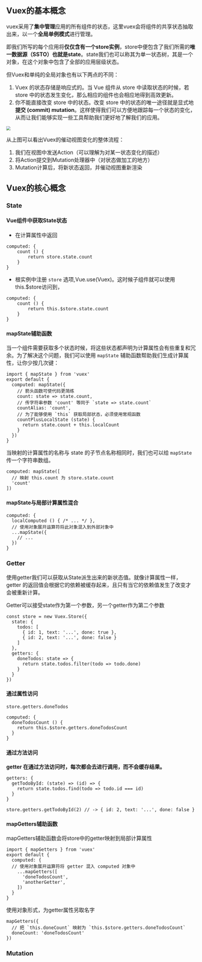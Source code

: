 ## Vuex的基本概念

vuex采用了**集中管理**应用的所有组件的状态，这里vuex会将组件的共享状态抽取出来，以一个**全局单例模式**进行管理。

即我们所写的每个应用将**仅仅含有一个store实例**，store中便包含了我们所需的**唯一数据源（SSTO）也就是state**。state我们也可以称其为单一状态树，其是一个对象，在这个对象中包含了全部的应用层级状态。

但Vuex和单纯的全局对象也有以下两点的不同：

1. Vuex 的状态存储是响应式的。当 Vue 组件从 store 中读取状态的时候，若 store 中的状态发生变化，那么相应的组件也会相应地得到高效更新。
2. 你不能直接改变 store 中的状态。改变 store 中的状态的唯一途径就是显式地**提交 (commit) mutation**。这样使得我们可以方便地跟踪每一个状态的变化，从而让我们能够实现一些工具帮助我们更好地了解我们的应用。

<img src="https://vuex.vuejs.org/vuex.png" style="zoom: 67%;" />

从上图可以看出Vuex的催动视图变化的整体流程：

1. 我们在视图中发送Action（可以理解为对某一状态变化的描述）
2. 将Action提交到Mutation处理器中（对状态做加工的地方）
3. Mutation计算后，将新状态返回，并催动视图重新渲染

## Vuex的核心概念

### State

#### Vue组件中获取State状态

* 在计算属性中返回

```vue
computed: {
    count () {
    	return store.state.count
    }
}
```

* 根实例中注册 `store` 选项,Vue.use(Vuex)。这时候子组件就可以使用this.$store访问到，

```vue
computed: {
    count () {
    	return this.$store.state.count
    }
}
```

#### mapState辅助函数

当一个组件需要获取多个状态时候，将这些状态都声明为计算属性会有些重复和冗余。为了解决这个问题，我们可以使用 `mapState` 辅助函数帮助我们生成计算属性，让你少按几次键：

```vue
import { mapState } from 'vuex'
export default {
  computed: mapState({
    // 箭头函数可使代码更简练
    count: state => state.count,
    // 传字符串参数 'count' 等同于 `state => state.count`
    countAlias: 'count',
    // 为了能够使用 `this` 获取局部状态，必须使用常规函数
    countPlusLocalState (state) {
      return state.count + this.localCount
    }
  })
}
```

当映射的计算属性的名称与 state 的子节点名称相同时，我们也可以给 `mapState` 传一个字符串数组。

```vuex
computed: mapState([
  // 映射 this.count 为 store.state.count
  'count'
])
```

#### mapState与局部计算属性混合

```
computed: {
  localComputed () { /* ... */ },
  // 使用对象展开运算符将此对象混入到外部对象中
  ...mapState({
    // ...
  })
}
```

### Getter

使用getter我们可以获取从State派生出来的新状态值。就像计算属性一样，getter 的返回值会根据它的依赖被缓存起来，且只有当它的依赖值发生了改变才会被重新计算。

Getter可以接受state作为第一个参数，另一个getter作为第二个参数

```vue
const store = new Vuex.Store({
  state: {
    todos: [
      { id: 1, text: '...', done: true },
      { id: 2, text: '...', done: false }
    ]
  },
  getters: {
    doneTodos: state => {
      return state.todos.filter(todo => todo.done)
    }
  }
})
```

#### 通过属性访问

```vue
store.getters.doneTodos
```

```vue
computed: {
  doneTodosCount () {
    return this.$store.getters.doneTodosCount
  }
}
```

#### 通过方法访问

**getter 在通过方法访问时，每次都会去进行调用，而不会缓存结果。**

```vue
getters: {
  getTodoById: (state) => (id) => {
    return state.todos.find(todo => todo.id === id)
  }
}
```

```
store.getters.getTodoById(2) // -> { id: 2, text: '...', done: false }
```

#### mapGetters辅助函数

mapGetters辅助函数会将store中的getter映射到局部计算属性

```vue
import { mapGetters } from 'vuex'
export default {
  computed: {
  // 使用对象展开运算符将 getter 混入 computed 对象中
    ...mapGetters([
      'doneTodosCount',
      'anotherGetter',
    ])
  }
}
```

使用对象形式，为getter属性另取名字

```vue
mapGetters({
  // 把 `this.doneCount` 映射为 `this.$store.getters.doneTodosCount`
  doneCount: 'doneTodosCount'
})
```

### Mutation






